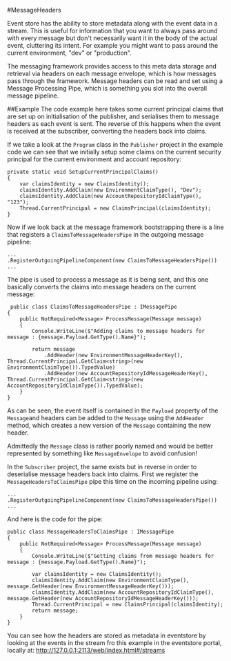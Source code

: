 
#MessageHeaders

Event store has the ability to store metadata along with the event data in a stream. This is useful for information that you want to always pass around with every message but don't necessarily want it in the body of the actual event, cluttering its intent. For example you might want to pass around the current environment, "dev" or "production".

The messaging framework provides access to this meta data storage and retrieval via headers on each message envelope, which is how messages pass through the framework. Message headers can be read and set using a Message Processing Pipe, which is something you slot into the overall message pipeline.

##Example
The code example here takes some current principal claims that are set up on initialisation of the publisher, and serialises them to message headers as each event is sent. The reverse of this happens when the event is received at the subscriber, converting the headers back into claims.

If we take a look at the ```Program``` class in the ```Publisher``` project in the example code we can see that we initially setup some claims on the current security principal for the current environment and account repository:

```
private static void SetupCurrentPrincipalClaims()
{
    var claimsIdentity = new ClaimsIdentity();
    claimsIdentity.AddClaim(new EnvironmentClaimType(), "Dev");
    claimsIdentity.AddClaim(new AccountRepositoryIdClaimType(), "123");
    Thread.CurrentPrincipal = new ClaimsPrincipal(claimsIdentity);
}
```

Now if we look back at the message framework bootstrapping there is a line that registers a ```ClaimsToMessageHeadersPipe```  in the outgoing message pipeline:

```
...
.RegisterOutgoingPipelineComponent(new ClaimsToMessageHeadersPipe())
...
```

The pipe is used to process a message as it is being sent, and this one basically converts the claims into message headers on the current message:

```
 public class ClaimsToMessageHeadersPipe : IMessagePipe
{
    public NotRequired<Message> ProcessMessage(Message message)
    {
        Console.WriteLine($"Adding claims to message headers for message : {message.Payload.GetType().Name}");

        return message
            .AddHeader(new EnvironmentMessageHeaderKey(), Thread.CurrentPrincipal.GetClaim<string>(new EnvironmentClaimType()).TypedValue)
            .AddHeader(new AccountRepositoryIdMessageHeaderKey(), Thread.CurrentPrincipal.GetClaim<string>(new AccountRepositoryIdClaimType()).TypedValue);
    }
}
```

As can be seen, the event itself is contained in the ```Payload``` property of the ```Message```and headers can be added to the ```Message``` using the ```AddHeader``` method, which creates a new version of the ```Message``` containing the new header. 

Admittedly the ```Message``` class is rather poorly named and would be better represented by something like ```MessageEnvelope``` to avoid confusion!

In the ```Subscriber``` project, the same exists but in reverse in order to deserialise message headers back into claims. First we register the ```MessageHeadersToClaimsPipe``` pipe this time on the incoming pipeline using:

```
...
.RegisterOutgoingPipelineComponent(new ClaimsToMessageHeadersPipe())
...
```

And here is the code for the pipe:

```
public class MessageHeadersToClaimsPipe : IMessagePipe
{
    public NotRequired<Message> ProcessMessage(Message message)
    {
        Console.WriteLine($"Getting claims from message headers for message : {message.Payload.GetType().Name}");

        var claimsIdentity = new ClaimsIdentity();
        claimsIdentity.AddClaim(new EnvironmentClaimType(), message.GetHeader(new EnvironmentMessageHeaderKey()));
        claimsIdentity.AddClaim(new AccountRepositoryIdClaimType(), message.GetHeader(new AccountRepositoryIdMessageHeaderKey()));
        Thread.CurrentPrincipal = new ClaimsPrincipal(claimsIdentity);
        return message;
    }
}
```

You can see how the headers are stored as metadata in eventstore by looking at the events in the stream fro this example in the eventstore portal, locally at: http://127.0.0.1:2113/web/index.html#/streams

